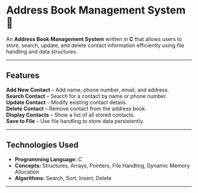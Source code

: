 # Address Book Management System 📖

An **Address Book Management System** written in **C** that allows users to store, search, update, and delete contact information efficiently using file handling and data structures.

---

##  Features
   **Add New Contact** – Add name, phone number, email, and address.  
   **Search Contact** – Search for a contact by name or phone number.  
   **Update Contact** – Modify existing contact details.  
   **Delete Contact** – Remove contact from the address book.  
   **Display Contacts** – Show a list of all stored contacts.  
   **Save to File** – Use file handling to store data persistently.  

---

##  Technologies Used
- **Programming Language:** C  
- **Concepts:** Structures, Arrays, Pointers, File Handling, Dynamic Memory Allocation  
- **Algorithms:** Search, Sort, Insert, Delete  

---

